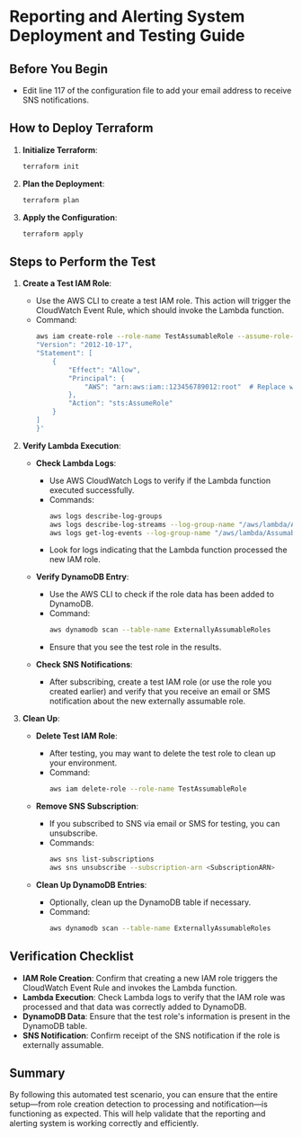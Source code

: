 # Reporting and Alerting System Deployment and Testing Guide

## Before You Begin
- Edit line 117 of the configuration file to add your email address to receive SNS notifications.

## How to Deploy Terraform

1. **Initialize Terraform**:
    ```bash
    terraform init
    ```

2. **Plan the Deployment**:
    ```bash
    terraform plan
    ```

3. **Apply the Configuration**:
    ```bash
    terraform apply
    ```

## Steps to Perform the Test

1. **Create a Test IAM Role**:
    - Use the AWS CLI to create a test IAM role. This action will trigger the CloudWatch Event Rule, which should invoke the Lambda function.
    - Command:
      ```bash
      aws iam create-role --role-name TestAssumableRole --assume-role-policy-document '{
      "Version": "2012-10-17",
      "Statement": [
          {
              "Effect": "Allow",
              "Principal": {
                  "AWS": "arn:aws:iam::123456789012:root"  # Replace with an account ID other than your own
              },
              "Action": "sts:AssumeRole"
          }
      ]
      }'
      ```

2. **Verify Lambda Execution**:
    - **Check Lambda Logs**:
        - Use AWS CloudWatch Logs to verify if the Lambda function executed successfully.
        - Commands:
          ```bash
          aws logs describe-log-groups
          aws logs describe-log-streams --log-group-name "/aws/lambda/AssumableRoleChecker"
          aws logs get-log-events --log-group-name "/aws/lambda/AssumableRoleChecker" --log-stream-name "<LogStreamName>"
          ```
        - Look for logs indicating that the Lambda function processed the new IAM role.
    
    - **Verify DynamoDB Entry**:
        - Use the AWS CLI to check if the role data has been added to DynamoDB.
        - Command:
          ```bash
          aws dynamodb scan --table-name ExternallyAssumableRoles
          ```
        - Ensure that you see the test role in the results.

    - **Check SNS Notifications**:
        - After subscribing, create a test IAM role (or use the role you created earlier) and verify that you receive an email or SMS notification about the new externally assumable role.

3. **Clean Up**:
    - **Delete Test IAM Role**:
        - After testing, you may want to delete the test role to clean up your environment.
        - Command:
          ```bash
          aws iam delete-role --role-name TestAssumableRole
          ```
    
    - **Remove SNS Subscription**:
        - If you subscribed to SNS via email or SMS for testing, you can unsubscribe.
        - Commands:
          ```bash
          aws sns list-subscriptions
          aws sns unsubscribe --subscription-arn <SubscriptionARN>
          ```
    
    - **Clean Up DynamoDB Entries**:
        - Optionally, clean up the DynamoDB table if necessary.
        - Command:
          ```bash
          aws dynamodb scan --table-name ExternallyAssumableRoles
          ```

## Verification Checklist

- **IAM Role Creation**: Confirm that creating a new IAM role triggers the CloudWatch Event Rule and invokes the Lambda function.
- **Lambda Execution**: Check Lambda logs to verify that the IAM role was processed and that data was correctly added to DynamoDB.
- **DynamoDB Data**: Ensure that the test role's information is present in the DynamoDB table.
- **SNS Notification**: Confirm receipt of the SNS notification if the role is externally assumable.

## Summary

By following this automated test scenario, you can ensure that the entire setup—from role creation detection to processing and notification—is functioning as expected. This will help validate that the reporting and alerting system is working correctly and efficiently.

